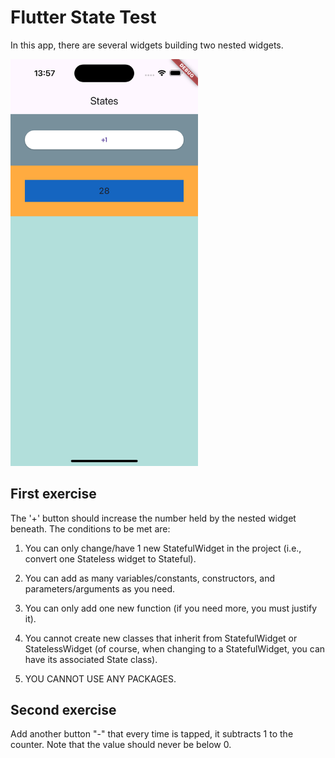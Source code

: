 # Flutter State Test

In this app, there are several widgets building two nested widgets.

<img src="./assets/sample.png" width="300" />


## First exercise
The '+' button should increase the number held by the nested widget beneath. The conditions to be met are:

1.  You can only change/have 1 new StatefulWidget in the project (i.e., convert one Stateless widget to Stateful).

2.  You can add as many variables/constants, constructors, and parameters/arguments as you need.

3.  You can only add one new function (if you need more, you must justify it).

4.  You cannot create new classes that inherit from StatefulWidget or StatelessWidget (of course, when changing to a StatefulWidget, you can have its associated State class).

5.  YOU CANNOT USE ANY PACKAGES.

## Second exercise
Add another button "-" that every time is tapped, it subtracts 1 to the counter. Note that the value should never be below 0.
 
